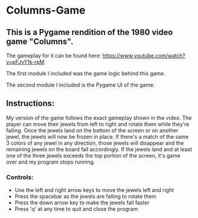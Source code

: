 # Columns-Game

## This is a Pygame rendition of the 1980 video game "Columns". 
The gameplay for it can be found here: https://www.youtube.com/watch?v=pFJvY1k-rpM

The first module I included was the game logic behind this game.

The second module I included is the Pygame UI of the game.

## Instructions:
My version of the game follows the exact gameplay shown in the video. The player can
move their jewels from left to right and rotate them while they're falling. Once the
jewels land on the bottom of the screen or on another jewel, the jewels will now be
frozen in place. If there's a match of the same 3 colors of any jewel in any direction,
those jewels will disappear and the remaining jewels on the board fall accordingly. If
the jewels land and at least one of the three jewels exceeds the top portion of the screen,
it's game over and my program stops running.

### Controls:
  * Use the left and right arrow keys to move the jewels left and right 
  * Press the spacebar as the jewels are falling to rotate them
  * Press the down arrow key to make the jewels fall faster
  * Press 'q' at any time to quit and close the program
